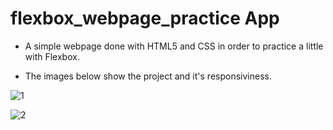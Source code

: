 # flexbox_webpage_practice App

- A simple webpage done with HTML5 and CSS in order to practice a little with Flexbox.

- The images below show the project and it's responsiviness.

![1](https://github.com/victorshamo/flexbox_webpage_practice/assets/37343169/25aab4b1-69df-4078-81b2-a33dd81d9054)

![2](https://github.com/victorshamo/flexbox_webpage_practice/assets/37343169/8a1bd151-37b7-44e0-b1e7-10b053be6d8e)

